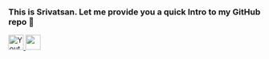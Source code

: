 ### This is Srivatsan. Let me provide you a quick Intro to my GitHub repo 👋

<a href="https://www.youtube.com/c/AIEngineeringLife" target="_blank">
  <img height="30"
    alt="Youtube"
    src="https://img.shields.io/badge/youtube-FF0000?logo=youtube&logoColor=white&style=for-the-badge"
  />
</a>

<img height="30" src = "https://img.shields.io/youtube/channel/subscribers/UCwBs8TLOogwyGd0GxHCp-Dw?style=social&logo=Youtube">


<!--
**srivatsan88/srivatsan88** is a ✨ _special_ ✨ repository because its `README.md` (this file) appears on your GitHub profile.

Here are some ideas to get you started:

- 🔭 I’m currently working on ...
- 🌱 I’m currently learning ...
- 👯 I’m looking to collaborate on ...
- 🤔 I’m looking for help with ...
- 💬 Ask me about ...
- 📫 How to reach me: ...
- 😄 Pronouns: ...
- ⚡ Fun fact: ...
-->
